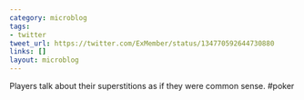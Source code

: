 ```yaml
---
category: microblog
tags:
- twitter
tweet_url: https://twitter.com/ExMember/status/134770592644730880
links: []
layout: microblog
---
```

Players talk about their superstitions as if they were common sense. #poker
